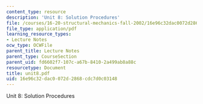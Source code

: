 ```yaml
---
content_type: resource
description: 'Unit 8: Solution Procedures'
file: /courses/16-20-structural-mechanics-fall-2002/16e96c32dac0072d2868cdc7d0c03148_unit8.pdf
file_type: application/pdf
learning_resource_types:
- Lecture Notes
ocw_type: OCWFile
parent_title: Lecture Notes
parent_type: CourseSection
parent_uid: fd6602f7-107c-a67b-8410-2a499ab8a88c
resourcetype: Document
title: unit8.pdf
uid: 16e96c32-dac0-072d-2868-cdc7d0c03148
---
```

Unit 8: Solution Procedures

